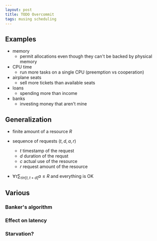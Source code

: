 ```yaml
---
layout: post
title: TODO Overcommit
tags: musing scheduling
---
```


## Examples

* memory
  * permit allocations even though they can't be backed by physical memory 
* CPU time
  * run more tasks on a single CPU (preemption vs cooperation)
* airplane seats
  * sell more tickets than available seats
* loans
  * spending more than income
* banks
  * investing money that aren't mine


## Generalization

* finite amount of a resource $R$
* sequence of requests $(t, d, a, r)$
  * $t$ timestamp of the request
  * $d$ duration of the requst
  * $c$ actual use of the resource
  * $r$ request amount of the resource 

* $\forall \tau \sum_{\tau in [t, t+d]} a \le R$ and everything is OK

## Various

### Banker's algorithm

### Effect on latency

### Starvation?

